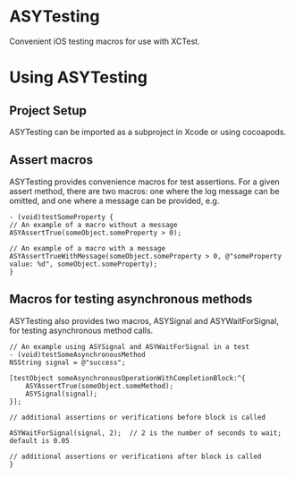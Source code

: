 ASYTesting
=============

Convenient iOS testing macros for use with XCTest.

Using ASYTesting
=============

Project Setup
-------------

ASYTesting can be imported as a subproject in Xcode or using cocoapods.

Assert macros
-------------

ASYTesting provides convenience macros for test assertions.  For a given assert method, there are two macros: one where the log message can be omitted, and one where a message can be provided, e.g.

```
- (void)testSomeProperty {
// An example of a macro without a message
ASYAssertTrue(someObject.someProperty > 0);

// An example of a macro with a message
ASYAssertTrueWithMessage(someObject.someProperty > 0, @"someProperty value: %d", someObject.someProperty);
}

```


Macros for testing asynchronous methods
-------------

ASYTesting also provides two macros, ASYSignal and ASYWaitForSignal, for testing asynchronous method calls. 

```
// An example using ASYSignal and ASYWaitForSignal in a test
- (void)testSomeAsynchronousMethod
NSString signal = @"success";

[testObject someAsynchronousOperationWithCompletionBlock:^{
	ASYAssertTrue(someObject.someMethod);
	ASYSignal(signal);
}];

// additional assertions or verifications before block is called

ASYWaitForSignal(signal, 2);  // 2 is the number of seconds to wait; default is 0.05

// additional assertions or verifications after block is called
}

```